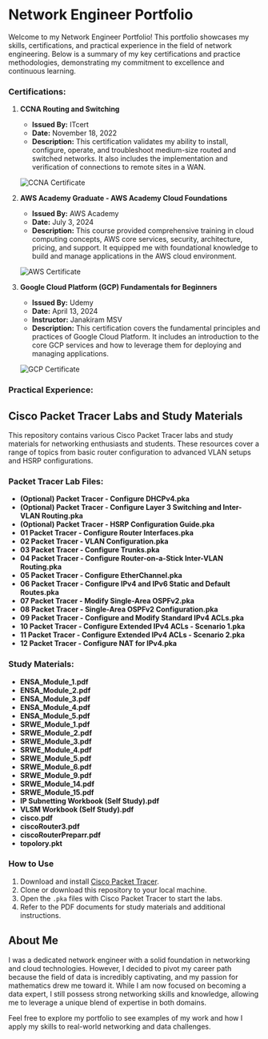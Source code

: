 # Network Engineer Portfolio

Welcome to my Network Engineer Portfolio! This portfolio showcases my skills, certifications, and practical experience in the field of network engineering. Below is a summary of my key certifications and practice methodologies, demonstrating my commitment to excellence and continuous learning.

### Certifications:

1. **CCNA Routing and Switching**
   - **Issued By:** ITcert
   - **Date:** November 18, 2022
   - **Description:** This certification validates my ability to install, configure, operate, and troubleshoot medium-size routed and switched networks. It also includes the implementation and verification of connections to remote sites in a WAN.

   ![CCNA Certificate](file-GqgpgXS1CWicvWdGKMr12Jfu)

2. **AWS Academy Graduate - AWS Academy Cloud Foundations**
   - **Issued By:** AWS Academy
   - **Date:** July 3, 2024
   - **Description:** This course provided comprehensive training in cloud computing concepts, AWS core services, security, architecture, pricing, and support. It equipped me with foundational knowledge to build and manage applications in the AWS cloud environment.

   ![AWS Certificate](file-RREuskMpdX8dYTQUJKlRoadK)

3. **Google Cloud Platform (GCP) Fundamentals for Beginners**
   - **Issued By:** Udemy
   - **Date:** April 13, 2024
   - **Instructor:** Janakiram MSV
   - **Description:** This certification covers the fundamental principles and practices of Google Cloud Platform. It includes an introduction to the core GCP services and how to leverage them for deploying and managing applications.

   ![GCP Certificate](https://path/to/certificate/image)

### Practical Experience:

## Cisco Packet Tracer Labs and Study Materials
This repository contains various Cisco Packet Tracer labs and study materials for networking enthusiasts and students. These resources cover a range of topics from basic router configuration to advanced VLAN setups and HSRP configurations.

### Packet Tracer Lab Files:

- **(Optional) Packet Tracer - Configure DHCPv4.pka**
- **(Optional) Packet Tracer - Configure Layer 3 Switching and Inter-VLAN Routing.pka**
- **(Optional) Packet Tracer - HSRP Configuration Guide.pka**
- **01 Packet Tracer - Configure Router Interfaces.pka**
- **02 Packet Tracer - VLAN Configuration.pka**
- **03 Packet Tracer - Configure Trunks.pka**
- **04 Packet Tracer - Configure Router-on-a-Stick Inter-VLAN Routing.pka**
- **05 Packet Tracer - Configure EtherChannel.pka**
- **06 Packet Tracer - Configure IPv4 and IPv6 Static and Default Routes.pka**
- **07 Packet Tracer - Modify Single-Area OSPFv2.pka**
- **08 Packet Tracer - Single-Area OSPFv2 Configuration.pka**
- **09 Packet Tracer - Configure and Modify Standard IPv4 ACLs.pka**
- **10 Packet Tracer - Configure Extended IPv4 ACLs - Scenario 1.pka**
- **11 Packet Tracer - Configure Extended IPv4 ACLs - Scenario 2.pka**
- **12 Packet Tracer - Configure NAT for IPv4.pka**

### Study Materials:

- **ENSA_Module_1.pdf**
- **ENSA_Module_2.pdf**
- **ENSA_Module_3.pdf**
- **ENSA_Module_4.pdf**
- **ENSA_Module_5.pdf**
- **SRWE_Module_1.pdf**
- **SRWE_Module_2.pdf**
- **SRWE_Module_3.pdf**
- **SRWE_Module_4.pdf**
- **SRWE_Module_5.pdf**
- **SRWE_Module_6.pdf**
- **SRWE_Module_9.pdf**
- **SRWE_Module_14.pdf**
- **SRWE_Module_15.pdf**
- **IP Subnetting Workbook (Self Study).pdf**
- **VLSM Workbook (Self Study).pdf**
- **cisco.pdf**
- **ciscoRouter3.pdf**
- **ciscoRouterPreparr.pdf**
- **topolory.pkt**

### How to Use

1. Download and install [Cisco Packet Tracer](https://www.netacad.com/courses/packet-tracer).
2. Clone or download this repository to your local machine.
3. Open the `.pka` files with Cisco Packet Tracer to start the labs.
4. Refer to the PDF documents for study materials and additional instructions.

## About Me

I was a dedicated network engineer with a solid foundation in networking and cloud technologies. However, I decided to pivot my career path because the field of data is incredibly captivating, and my passion for mathematics drew me toward it. While I am now focused on becoming a data expert, I still possess strong networking skills and knowledge, allowing me to leverage a unique blend of expertise in both domains.

Feel free to explore my portfolio to see examples of my work and how I apply my skills to real-world networking and data challenges.
